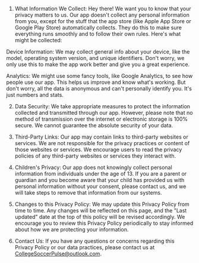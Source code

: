 1. What Information We Collect:
Hey there! We want you to know that your privacy matters to us. Our app doesn't collect any personal information from you, except for the stuff that the app store (like Apple App Store or Google Play Store) automatically collects. They do this to make sure everything runs smoothly and to follow their own rules. Here's what might be collected:

Device Information: We may collect general info about your device, like the model, operating system version, and unique identifiers. Don't worry, we only use this to make the app work better and give you a great experience.

Analytics: We might use some fancy tools, like Google Analytics, to see how people use our app. This helps us improve and know what's working. But don't worry, all the data is anonymous and can't personally identify you. It's just numbers and stats.

2. Data Security:
We take appropriate measures to protect the information collected and transmitted through our app. However, please note that no method of transmission over the internet or electronic storage is 100% secure. We cannot guarantee the absolute security of your data.

3. Third-Party Links:
Our app may contain links to third-party websites or services. We are not responsible for the privacy practices or content of those websites or services. We encourage users to read the privacy policies of any third-party websites or services they interact with.

4. Children's Privacy:
Our app does not knowingly collect personal information from individuals under the age of 13. If you are a parent or guardian and you become aware that your child has provided us with personal information without your consent, please contact us, and we will take steps to remove that information from our systems.

5. Changes to this Privacy Policy:
We may update this Privacy Policy from time to time. Any changes will be reflected on this page, and the "Last updated" date at the top of this policy will be revised accordingly. We encourage you to review this Privacy Policy periodically to stay informed about how we are protecting your information.

6. Contact Us:
If you have any questions or concerns regarding this Privacy Policy or our data practices, please contact us at CollegeSoccerPulse@outlook.com.
